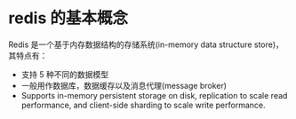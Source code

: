 # redis 的基本概念

Redis 是一个基于内存数据结构的存储系统(in-memory data structure store)，其特点有：

- 支持 5 种不同的数据模型
- 一般用作数据库，数据缓存以及消息代理(message broker)
- Supports in-memory persistent storage on disk, replication to scale read performance, and client-side sharding to scale write performance.
